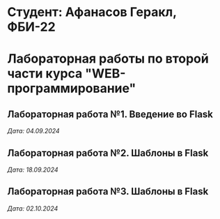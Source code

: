 # Студент: Афанасов Геракл, ФБИ-22

# Лабораторная работы по второй части курса "WEB-программирование"

## Лабораторная работа №1. Введение во Flask

*Дата: 04.09.2024*

## Лабораторная работа №2. Шаблоны в Flask

*Дата: 18.09.2024*


## Лабораторная работа №3. Шаблоны в Flask

*Дата: 02.10.2024*